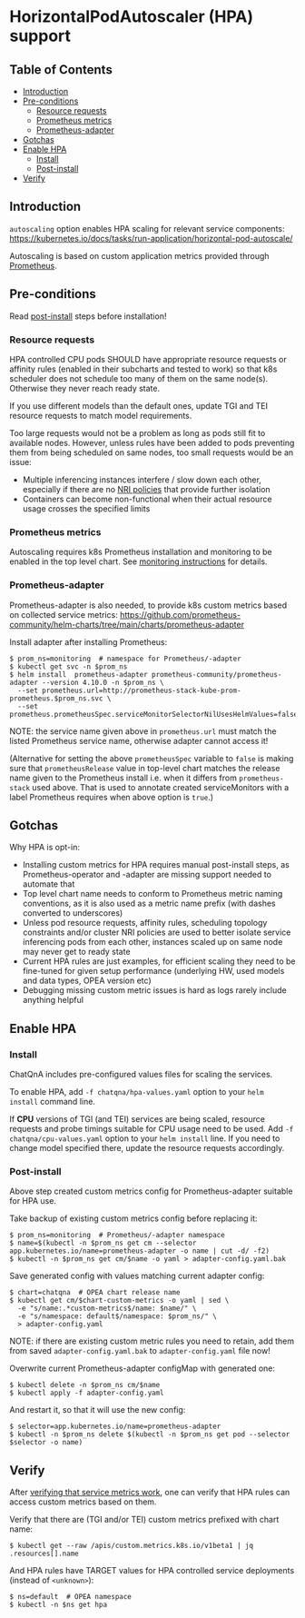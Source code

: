# HorizontalPodAutoscaler (HPA) support

## Table of Contents

- [Introduction](#introduction)
- [Pre-conditions](#pre-conditions)
  - [Resource requests](#resource-requests)
  - [Prometheus metrics](#prometheus-metrics)
  - [Prometheus-adapter](#prometheus-adapter)
- [Gotchas](#gotchas)
- [Enable HPA](#enable-hpa)
  - [Install](#install)
  - [Post-install](#post-install)
- [Verify](#verify)

## Introduction

`autoscaling` option enables HPA scaling for relevant service components:
https://kubernetes.io/docs/tasks/run-application/horizontal-pod-autoscale/

Autoscaling is based on custom application metrics provided through [Prometheus](https://prometheus.io/).

## Pre-conditions

Read [post-install](#post-install) steps before installation!

### Resource requests

HPA controlled CPU pods SHOULD have appropriate resource requests or affinity rules (enabled in their
subcharts and tested to work) so that k8s scheduler does not schedule too many of them on the same
node(s). Otherwise they never reach ready state.

If you use different models than the default ones, update TGI and TEI resource requests to match
model requirements.

Too large requests would not be a problem as long as pods still fit to available nodes. However,
unless rules have been added to pods preventing them from being scheduled on same nodes, too
small requests would be an issue:

- Multiple inferencing instances interfere / slow down each other, especially if there are no
  [NRI policies](https://github.com/opea-project/GenAIEval/tree/main/doc/platform-optimization/README.md)
  that provide further isolation
- Containers can become non-functional when their actual resource usage crosses the specified limits

### Prometheus metrics

Autoscaling requires k8s Prometheus installation and monitoring to be enabled in the top level chart.
See [monitoring instructions](monitoring.md) for details.

### Prometheus-adapter

Prometheus-adapter is also needed, to provide k8s custom metrics based on collected service metrics:
https://github.com/prometheus-community/helm-charts/tree/main/charts/prometheus-adapter

Install adapter after installing Prometheus:

```console
$ prom_ns=monitoring  # namespace for Prometheus/-adapter
$ kubectl get svc -n $prom_ns
$ helm install  prometheus-adapter prometheus-community/prometheus-adapter --version 4.10.0 -n $prom_ns \
  --set prometheus.url=http://prometheus-stack-kube-prom-prometheus.$prom_ns.svc \
  --set prometheus.prometheusSpec.serviceMonitorSelectorNilUsesHelmValues=false
```

NOTE: the service name given above in `prometheus.url` must match the listed Prometheus service name,
otherwise adapter cannot access it!

(Alternative for setting the above `prometheusSpec` variable to `false` is making sure that
`prometheusRelease` value in top-level chart matches the release name given to the Prometheus
install i.e. when it differs from `prometheus-stack` used above. That is used to annotate
created serviceMonitors with a label Prometheus requires when above option is `true`.)

## Gotchas

Why HPA is opt-in:

- Installing custom metrics for HPA requires manual post-install steps, as
  Prometheus-operator and -adapter are missing support needed to automate that
- Top level chart name needs to conform to Prometheus metric naming conventions,
  as it is also used as a metric name prefix (with dashes converted to underscores)
- Unless pod resource requests, affinity rules, scheduling topology constraints and/or cluster NRI
  policies are used to better isolate service inferencing pods from each other, instances
  scaled up on same node may never get to ready state
- Current HPA rules are just examples, for efficient scaling they need to be fine-tuned for given setup
  performance (underlying HW, used models and data types, OPEA version etc)
- Debugging missing custom metric issues is hard as logs rarely include anything helpful

## Enable HPA

### Install

ChatQnA includes pre-configured values files for scaling the services.

To enable HPA, add `-f chatqna/hpa-values.yaml` option to your `helm install` command line.

If **CPU** versions of TGI (and TEI) services are being scaled, resource requests and probe timings
suitable for CPU usage need to be used. Add `-f chatqna/cpu-values.yaml` option to your `helm install`
line. If you need to change model specified there, update the resource requests accordingly.

### Post-install

Above step created custom metrics config for Prometheus-adapter suitable for HPA use.

Take backup of existing custom metrics config before replacing it:

```console
$ prom_ns=monitoring  # Prometheus/-adapter namespace
$ name=$(kubectl -n $prom_ns get cm --selector app.kubernetes.io/name=prometheus-adapter -o name | cut -d/ -f2)
$ kubectl -n $prom_ns get cm/$name -o yaml > adapter-config.yaml.bak
```

Save generated config with values matching current adapter config:

```console
$ chart=chatqna  # OPEA chart release name
$ kubectl get cm/$chart-custom-metrics -o yaml | sed \
  -e "s/name:.*custom-metrics$/name: $name/" \
  -e "s/namespace: default$/namespace: $prom_ns/" \
  > adapter-config.yaml
```

NOTE: if there are existing custom metric rules you need to retain, add them from saved
`adapter-config.yaml.bak` to `adapter-config.yaml` file now!

Overwrite current Prometheus-adapter configMap with generated one:

```console
$ kubectl delete -n $prom_ns cm/$name
$ kubectl apply -f adapter-config.yaml
```

And restart it, so that it will use the new config:

```console
$ selector=app.kubernetes.io/name=prometheus-adapter
$ kubectl -n $prom_ns delete $(kubectl -n $prom_ns get pod --selector $selector -o name)
```

## Verify

After [verifying that service metrics work](monitoring.md#verify),
one can verify that HPA rules can access custom metrics based on them.

Verify that there are (TGI and/or TEI) custom metrics prefixed with chart name:

```console
$ kubectl get --raw /apis/custom.metrics.k8s.io/v1beta1 | jq .resources[].name
```

And HPA rules have TARGET values for HPA controlled service deployments (instead of `<unknown>`):

```console
$ ns=default  # OPEA namespace
$ kubectl -n $ns get hpa
```

